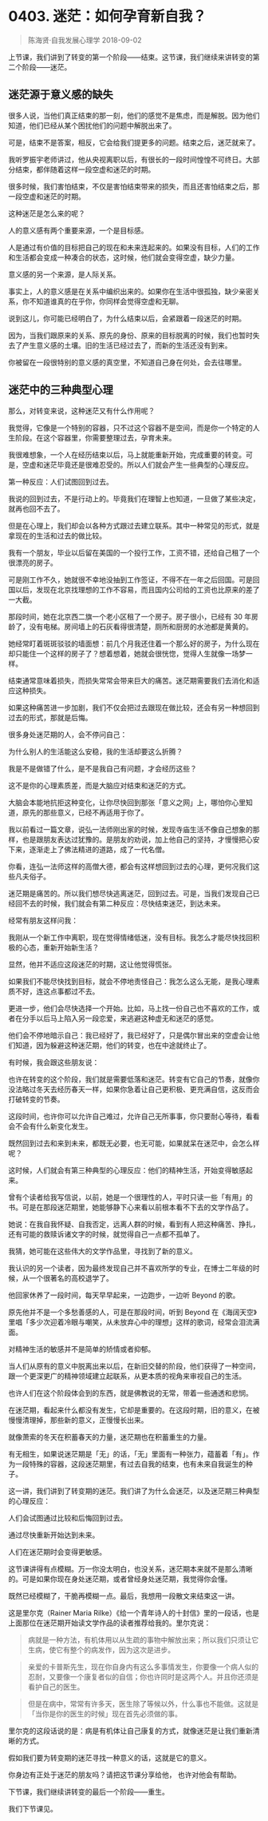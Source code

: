 # 0403. 迷茫：如何孕育新自我？
> 陈海贤·自我发展心理学
2018-09-02

上节课，我们讲到了转变的第一个阶段——结束。这节课，我们继续来讲转变的第二个阶段——迷茫。

## 迷茫源于意义感的缺失
很多人说，当他们真正结束的那一刻，他们的感觉不是焦虑，而是解脱。因为他们知道，他们已经从某个困扰他们的问题中解脱出来了。

可是，结束不是答案，相反，它会给我们提更多的问题。结束之后，迷茫就来了。

我听罗振宇老师讲过，他从央视离职以后，有很长的一段时间惶惶不可终日。大部分结束，都伴随着这样一段空虚和迷茫的时期。

很多时候，我们害怕结束，不仅是害怕结束带来的损失，而且还害怕结束之后，那一段空虚和迷茫的时期。

这种迷茫是怎么来的呢？

人的意义感有两个重要来源，一个是目标感。

人是通过有价值的目标把自己的现在和未来连起来的。如果没有目标，人们的工作和生活都会变成一种凑合的状态，这时候，他们就会变得空虚，缺少力量。

意义感的另一个来源，是人际关系。

事实上，人的意义感是在关系中编织出来的。如果你在生活中很孤独，缺少亲密关系，你不知道谁真的在乎你，你同样会觉得空虚和无聊。

说到这儿，你可能已经明白了，为什么结束以后，会紧跟着一段迷茫的时期。

因为，当我们跟原来的关系、原先的身份、原来的目标脱离的时候，我们也暂时失去了产生意义感的土壤。旧的生活已经过去了，而新的生活还没有到来。

你被留在一段很特别的意义感的真空里，不知道自己身在何处，会去往哪里。

## 迷茫中的三种典型心理
那么，对转变来说，这种迷茫又有什么作用呢？

我觉得，它像是一个特别的容器，只不过这个容器不是空间，而是你一个特定的人生阶段。在这个容器里，你需要整理过去，孕育未来。

我很难想象，一个人在经历结束以后，马上就能重新开始，完成重要的转变。可是，空虚和迷茫毕竟还是很难忍受的。所以人们就会产生一些典型的心理反应。

第一种反应：人们试图回到过去。

我说的回到过去，不是行动上的。毕竟我们在理智上也知道，一旦做了某些决定，就再也回不去了。

但是在心理上，我们却会以各种方式跟过去建立联系。其中一种常见的形式，就是拿现在的生活和过去的做比较。

我有一个朋友，毕业以后留在美国的一个投行工作，工资不错，还给自己租了一个很漂亮的房子。

可是刚工作不久，她就很不幸地没抽到工作签证，不得不在一年之后回国。可是回国以后，发现在北京找理想的工作不容易，而且国内公司给的工资也比原来的差了一大截。

那段时间，她在北京西二旗一个老小区租了一个房子。房子很小，已经有 30 年房龄了，没有电梯。房间墙上的石灰看得很清楚，厕所和厨房的水池都是黄黄的。

她经常盯着斑斑驳驳的墙面想：前几个月我还住着一个那么好的房子，为什么现在却只能住一个这样的房子了？想着想着，她就会很恍惚，觉得人生就像一场梦一样。

结束通常意味着损失，而损失常常会带来巨大的痛苦。迷茫期需要我们去消化和适应这种损失。

如果这种痛苦进一步加剧，我们不仅会把过去跟现在做比较，还会有另一种想回到过去的形式，那就是后悔。

很多身处迷茫期的人，会不停问自己：

为什么别人的生活能这么安稳，我的生活却要这么折腾？

我是不是做错了什么，是不是我自己有问题，才会经历这些？

这不是你的心理素质差，而是大脑应对结束和迷茫的方式。

大脑会本能地抗拒这种变化，让你尽快回到那张「意义之网」上，哪怕你心里知道，原先的那些意义，已经不再适用于你了。

我以前看过一篇文章，说弘一法师刚出家的时候，发现寺庙生活不像自己想象的那样，也是跟朋友表达过犹豫的。是朋友的劝说，加上他自己的坚持，才慢慢把心安下来，逐渐走上了佛法精进的道路，成了一代名僧。

你看，连弘一法师这样的高僧大德，都会有这样想回到过去的心理，更何况我们这些凡夫俗子。

迷茫期是痛苦的。所以我们想尽快逃离迷茫，回到过去。可是，当我们发现自己已经回不去的时候，我们就会有第二种反应：尽快结束迷茫，到达未来。

经常有朋友这样问我：

我刚从一个新工作中离职，现在觉得情绪低迷，没有目标。我怎么才能尽快找回积极的心态，重新开始新生活？

显然，他并不适应这段迷茫的时期，这让他觉得慌张。

如果我们不能尽快找到目标，就会不停地责怪自己：我怎么这么无能，是我心理素质不好，连这点事都过不去。

更进一步，他们会尽快选择一个开始。比如，马上找一份自己也不喜欢的工作，或者在分手以后马上陷入另一段恋爱，来逃避这种虚无和迷茫的感觉。

他们会不停地暗示自己：我已经好了，我已经好了，只是偶尔冒出来的空虚会让他们知道，因为躲避这种迷茫期，他们的转变，也在中途就终止了。

有时候，我会跟这些朋友说：

也许在转变的这个阶段，我们就是需要低落和迷茫。转变有它自己的节奏，就像你没法略过冬天去经历春天一样，如果你急着让自己更积极、更充满自信，这反而会打破转变的节奏。

这段时间，也许你可以允许自己难过，允许自己无所事事，你只要耐心等待，看看会不会有什么新变化发生。

既然回到过去和来到未来，都既无必要，也无可能，如果就呆在迷茫中，会怎么样呢？

这时候，人们就会有第三种典型的心理反应：他们的精神生活，开始变得敏感起来。

曾有个读者给我写信说，以前，她是一个很理性的人，平时只读一些「有用」的书。可是在那段迷茫期里，她能够静下心来看以前根本看不下去的文学作品了。

她说：在我自我怀疑、自我否定，远离人群的时候，看到有人把这种痛苦、挣扎，还有可能的救赎诉诸文字的时候，就觉得自己一点都不孤单了。

我猜，她可能在这些伟大的文学作品里，寻找到了新的意义。

我认识的另一个读者，因为最终发现自己并不喜欢所学的专业，在博士二年级的时候，从一个很著名的高校退学了。

他回家休养了一段时间，每天早早起来，一边跑步，一边听 Beyond 的歌。

原先他并不是一个多愁善感的人，可是在那段时间，听到 Beyond 在《海阔天空》里唱「多少次迎着冷眼与嘲笑，从未放弃心中的理想」这样的歌词，经常会泪流满面。

对精神生活的敏感并不是简单的矫情或者抑郁。

当人们从原有的意义中脱离出来以后，在新旧交替的阶段，他们获得了一种空间，跟一个更深更广的精神领域建立起联系，从更本质的视角来审视自己的生活。

也许人们在这个阶段体会到的东西，就是佛教说的无常，带着一些通透和悲悯。

在迷茫期，看起来什么都没有发生，它却是重要的。在这段时期，旧的意义，在被慢慢清理掉，那些新的意义，正慢慢长出来。

就像萧索的冬天在积蓄春天的力量，迷茫期也在积蓄重生的力量。

有无相生，如果说迷茫期是「无」的话，「无」里面有一种张力，蕴蓄着「有」。作为一段特殊的容器，这段迷茫期里，有过去自我的结束，也有未来自我诞生的种子。

这一讲，我们讲到了转变期的迷茫。我们讲了为什么会迷茫，以及迷茫期三种典型的心理反应：

人们会试图通过比较和后悔回到过去。

通过尽快重新开始达到未来。

人们在迷茫期时会变得更敏感。

这节课讲得有点模糊。万一你没太明白，也没关系，迷茫期本来就不是那么清晰的。可是如果你现在身处迷茫期，或者曾经身处迷茫期，我觉得你会懂。

既然已经模糊了，干脆再模糊一点。最后，我想用一段散文来结束这一讲。

这是里尔克（Rainer Maria Rilke）《给一个青年诗人的十封信》里的一段话，也是上面那位在迷茫期开始读文学作品的读者推荐给我的。里尔克说：

> 病就是一种方法，有机体用以从生疏的事物中解放出来；所以我们只须让它生病，使它有整个的病发作，因为这次是进步。

> 亲爱的卡普斯先生，现在你自身内有这么多事情发生，你要像一个病人似的忍耐，又要像一个康复者似的自信；你也许同时是这两个人。并且你还须是看护自己的医生。

> 但是在病中，常常有许多天，医生除了等候以外，什么事也不能做。这就是「当你是你的医生的时候」现在首先必须做的事。

里尔克的这段话说的是：病是有机体让自己康复的方式，就像迷茫是让我们重新清晰的方式。

假如我们要为转变期的迷茫寻找一种意义的话，这就是它的意义。

你身边有正处于迷茫的朋友吗？请把这节课分享给他， 也许对他会有帮助。

下节课，我们继续讲转变的最后一个阶段——重生。

我们下节课见。

